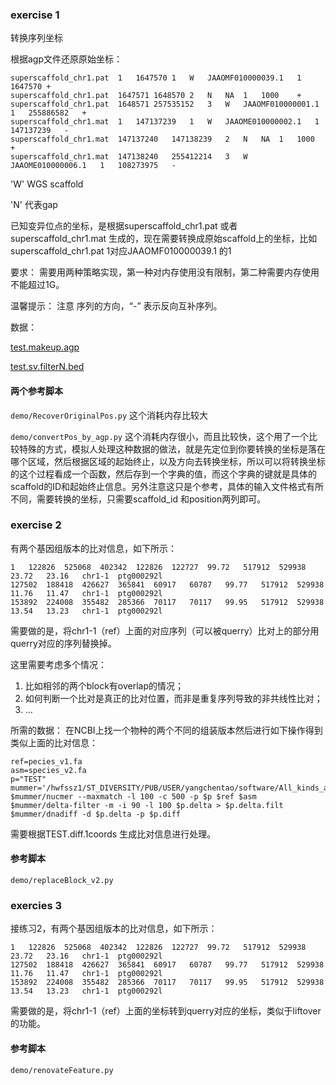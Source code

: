 
### exercise 1

转换序列坐标

根据agp文件还原原始坐标：

```
superscaffold_chr1.pat	1	1647570	1	W	JAAOMF010000039.1	1	1647570	+
superscaffold_chr1.pat	1647571	1648570	2	N	NA	1	1000	+
superscaffold_chr1.pat	1648571	257535152	3	W	JAAOMF010000001.1	1	255886582	+
superscaffold_chr1.mat	1	147137239	1	W	JAAOME010000002.1	1	147137239	-
superscaffold_chr1.mat	147137240	147138239	2	N	NA	1	1000	+
superscaffold_chr1.mat	147138240	255412214	3	W	JAAOME010000006.1	1	108273975	-
```

'W' WGS scaffold

'N' 代表gap

已知变异位点的坐标，是根据superscaffold_chr1.pat 或者superscaffold_chr1.mat 生成的，现在需要转换成原始scaffold上的坐标，比如 superscaffold_chr1.pat	1对应JAAOMF010000039.1 的1

要求：
需要用两种策略实现，第一种对内存使用没有限制，第二种需要内存使用不能超过1G。

温馨提示：
注意 序列的方向，“-” 表示反向互补序列。

数据：

[test.makeup.agp](./test.makeup.agp)

[test.sv.filterN.bed](./test.sv.filterN.bed)

#### 两个参考脚本

```demo/RecoverOriginalPos.py``` 这个消耗内存比较大

```demo/convertPos_by_agp.py``` 这个消耗内存很小，而且比较快，这个用了一个比较特殊的方式，模拟人处理这种数据的做法，就是先定位到你要转换的坐标是落在哪个区域，然后根据区域的起始终止，以及方向去转换坐标，所以可以将转换坐标的这个过程看成一个函数，然后存到一个字典的值，而这个字典的键就是具体的scaffold的ID和起始终止信息。另外注意这只是个参考，具体的输入文件格式有所不同，需要转换的坐标，只需要scaffold_id 和position两列即可。

### exercise 2

有两个基因组版本的比对信息，如下所示：

```
1	122826	525068	402342	122826	122727	99.72	517912	529938	23.72	23.16	chr1-1	ptg000292l
127502	188418	426627	365841	60917	60787	99.77	517912	529938	11.76	11.47	chr1-1	ptg000292l
153892	224008	355482	285366	70117	70117	99.95	517912	529938	13.54	13.23	chr1-1	ptg000292l
```

需要做的是，将chr1-1（ref）上面的对应序列（可以被querry）比对上的部分用querry对应的序列替换掉。

这里需要考虑多个情况：
1. 比如相邻的两个block有overlap的情况；
2. 如何判断一个比对是真正的比对位置，而非是重复序列导致的非共线性比对；
3. ...

所需的数据：
在NCBI上找一个物种的两个不同的组装版本然后进行如下操作得到类似上面的比对信息：

```shell
ref=pecies_v1.fa
asm=species_v2.fa
p="TEST"
mummer='/hwfssz1/ST_DIVERSITY/PUB/USER/yangchentao/software/All_kinds_align/mummer4/bin'
$mummer/nucmer --maxmatch -l 100 -c 500 -p $p $ref $asm
$mummer/delta-filter -m -i 90 -l 100 $p.delta > $p.delta.filt
$mummer/dnadiff -d $p.delta -p $p.diff
```
需要根据TEST.diff.1coords 生成比对信息进行处理。

#### 参考脚本
```demo/replaceBlock_v2.py```

### exercies 3

接练习2，有两个基因组版本的比对信息，如下所示：

```
1	122826	525068	402342	122826	122727	99.72	517912	529938	23.72	23.16	chr1-1	ptg000292l
127502	188418	426627	365841	60917	60787	99.77	517912	529938	11.76	11.47	chr1-1	ptg000292l
153892	224008	355482	285366	70117	70117	99.95	517912	529938	13.54	13.23	chr1-1	ptg000292l
```

需要做的是，将chr1-1（ref）上面的坐标转到querry对应的坐标，类似于liftover的功能。

#### 参考脚本
```demo/renovateFeature.py```
